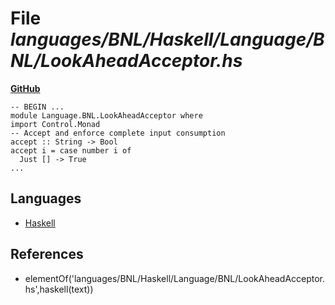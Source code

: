# File _languages/BNL/Haskell/Language/BNL/LookAheadAcceptor.hs_
**[GitHub](https://github.com/softlang/yas/blob/master/languages/BNL/Haskell/Language/BNL/LookAheadAcceptor.hs)**
```
-- BEGIN ...
module Language.BNL.LookAheadAcceptor where
import Control.Monad
-- Accept and enforce complete input consumption 
accept :: String -> Bool
accept i = case number i of
  Just [] -> True
...
```

## Languages
* [Haskell](../languages/Haskell.md)

## References
* elementOf('languages/BNL/Haskell/Language/BNL/LookAheadAcceptor.hs',haskell(text))
